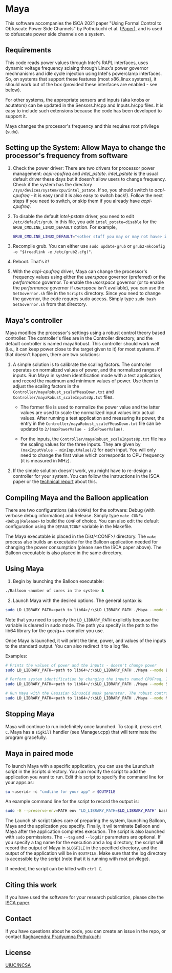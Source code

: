 # Maya

This software accompanies the ISCA 2021 paper "Using Formal Control to Obfuscate Power Side Channels" by Pothukuchi et al. ([Paper](https://iacoma.cs.uiuc.edu/iacoma-papers/isca21_1.pdf)), and is used to obfuscate power side channels on a system. 

## Requirements
This code reads power values through Intel's RAPL interfaces, uses dynamic voltage frequency sclaing through Linux's power governor mechnanisms and idle cycle injection using Intel's powerclamp interfaces. So, on systems that support these features (most x86_linux systems), it should work out of the box (provided these interfaces are enabled - see below). 

For other systems, the appropriate sensors and inputs (aka knobs or acutators) can be updated in the Sensors.h/cpp and Inputs.h/cpp files. It is easy to include such extensions because the code has been developed to support it.

Maya changes the processor's frequency and this requires root privilege (`sudo`).

## Setting up the System: Allow Maya to change the processor's frequency from software

1. Check the power driver: 
    There are two drivers for processor power management: *acpi-cpufreq* and *intel_pstate*. *intel_pstate* is the usual default driver these days but it doesn't allow users to change frequency. Check if the system has the directory `/sys/devices/system/cpu/intel_pstate`. If so, you should switch to *acpi-cpufreq* - it is easy (and it is also easy to switch back!). Follow the next steps if you need to switch, or skip them if you already have *acpi-cpufreq*.

2. To disable the default *intel-pstate* driver, you need to edit `/etc/default/grub`. In this file, you add `intel_pstate=disable` for the `GRUB_CMDLINE_LINUX_DEFAULT` option. For example, 
    ```bash
    GRUB_CMDLINE_LINUX_DEFAULT="<other stuff you may or may not have> intel_pstate=disable"
    ```
3. Recompile grub. You can either use `sudo update-grub` or `grub2-mkconfig -o "$(readlink -e /etc/grub2.cfg)"`. 

4. Reboot. That's it!

4. With the *acpi-cpufreq* driver, Maya can change the processor's frequency values using either the *userspace* governor (preferred) or the *performance* governor. To enable the *userspace* governor (or to enable the *performance* governor if *userspace* isn't available), you can use the `SetGovernor.sh` file in the `Scripts` directory. Since you need to change the governor, the code requres sudo access. Simply type `sudo bash SetGovernor.sh` from that directory.

## Maya's controller

Maya modifies the processor's settings using a robust control theory based controller. The controller's files are in the Controller directory, and the default controller is named mayaRobust. This controller should work well (i.e., it can keep power close to the target given to it) for most systems. If that doesn't happen, there are two solutions:

1. A simple solution is to calibrate the scaling factors. The controller operates on normalized values of power, and the normalized ranges of inputs. Run Maya in system identification mode with a test application, and record the maximum and minimum values of power. Use them to adjust the scaling factors in the `Controller/mayaRobust_scaleYMeasDown.txt` and `Controller/mayaRobust_scaleInputsUp.txt` files. 
    * The former file is used to normalize the power value and the latter values are used to scale the normalized input values into actual values. After running a test application and measuring its power, the entry in the `Controller/mayaRobust_scaleYMeasDown.txt` file can be updated to `2/(maxPowerValue - idlePowerValue)`. 
    
    * For the inputs, the `Controller/mayaRobust_scaleInputsUp.txt` file has the scaling values for the three inputs. They are given by `(maxInputValue - minInputValue)/2` for each input. You will only need to change the first value which corresponds to CPU frequency (it is measured in MHz). 

2. If the simple solution doesn't work, you might have to re-design a controller for your system. You can follow the instructions in the ISCA paper or the [technical report](https://iacoma.cs.uiuc.edu/iacoma-papers/isca21_1_tr.pdf) about this.

## Compiling Maya and the Balloon application

There are two configurations (aka `CONF`s) for the software: Debug (with verbose debug information) and Release. Simply type `make CONF=<Debug|Release>` to build the `CONF` of choice. You can also edit the default configuration using the `DEFAULTCONF` variable in the Makefile.

The Maya executable is placed in the Dist/\<CONF\>/ directory. The `make` process also builds an executable for the Balloon application needed for changing the power consumption (please see the ISCA paper above). The Balloon executable is also placed in the same directory.

## Using Maya

1. Begin by launching the Balloon executable:
```bash
./Balloon <number of cores in the system> &
```

2. Launch Maya with the desired options. The general syntax is:
```bash
sudo LD_LIBRARY_PATH=<path to lib64>/:\$LD_LIBRARY_PATH ./Maya --mode <Baseline|Sysid|Mask> [--idips <inputs for system identification>] [--mask <Constant|Uniform|Gauss|Sine|GaussSine|Preset> --ctldir <path to the directory where the files for the robust controller are stored> --ctlfile <the name of the controller which is used as a prefix for all its files>] > <log file> 2>&1 &
```
Note that you need to specify the `LD_LIBRARY_PATH` explicitly because the variable is cleared in sudo mode. The path you specify is the path to the lib64 library for the gcc/g++ compiler you use.

Once Maya is launched, it will print the time, power, and values of the inputs to the standard output. You can also redirect it to a log file.

Examples:
```bash
# Prints the values of power and the inputs - doesn't change power
sudo LD_LIBRARY_PATH=<path to lib64>/:\$LD_LIBRARY_PATH ./Maya --mode Baseline > /dev/null 2>&1 & 

# Perform system identification by changing the inputs named CPUFreq, IdlePct and PBalloon randomly
sudo LD_LIBRARY_PATH=<path to lib64>/:\$LD_LIBRARY_PATH ./Maya --mode Sysid --idips CPUFreq IdlePct PBalloon > /dev/null 2>&1 & 

# Run Maya with the Gaussian Sinusoid mask generator. The robust controller files are in the ../../Controller directory and the files are prefixed with the name mayaRobust
sudo LD_LIBRARY_PATH=<path to lib64>/:\$LD_LIBRARY_PATH ./Maya --mode Mask --mask GaussSine --ctldir ../../Controller --ctlfile mayaRobust > /dev/null 2>&1 & 
```

## Stopping Maya

Maya will continue to run indefinitely once launched. To stop it, press `ctrl C`. Maya has a `sigkill` handler (see Manager.cpp) that will terminate the program gracefully.

## Maya in paired mode

To launch Maya with a specific application, you can use the Launch.sh script in the Scripts directory. You can modify the script to add the application you want to run. Edit this script to specify the command line for your apps as:
```bash
su <userid> -c "cmdline for your app" > $OUTFILE
```

An example command line for the script to record the output is:
```bash
sudo -E --preserve-env=PATH env "LD_LIBRARY_PATH=$LD_LIBRARY_PATH" bash ./Launch.sh --rundir "../Dist/Release/" --options "--mode Baseline" --logdir "<logdir>" --tag "<name>" --apps "<appname>"
```
The Launch.sh script takes care of preparing the system, launching Balloon, Maya and the application you specify. Finally, it wil terminate Balloon and Maya after the application completes execution. The script is also launched with `sudo` permissions. The `--tag` and `--logdir` parameters are optional. If you specify a tag name for the execution and a log directory, the script will record the output of Maya in `$LOGFILE` in the specified directory, and the output of the application will be in `$OUTFILE`. Make sure that the log directory is accessible by the script (note that it is running with root privilege).

If needed, the script can be killed with `ctrl C`.

## Citing this work

If you have used the software for your research publication, please cite the [ISCA paper](https://iacoma.cs.uiuc.edu/iacoma-papers/isca21_1.pdf).

## Contact

If you have questions about he code, you can create an issue in the repo, or contact [Raghavendra Pradyumna Pothukuchi](https://www.cs.yale.edu/homes/raghav/)

## License

[UIUC/NCSA](https://choosealicense.com/licenses/ncsa/)